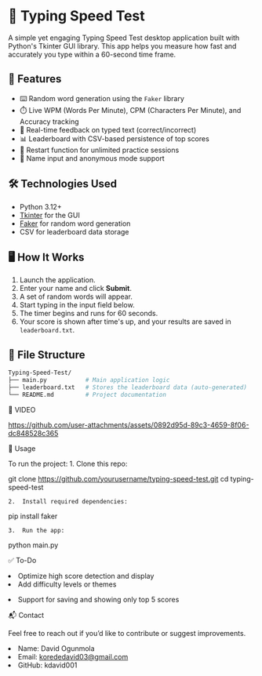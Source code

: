 # 🧠 Typing Speed Test

A simple yet engaging Typing Speed Test desktop application built with Python's Tkinter GUI library. This app helps you measure how fast and accurately you type within a 60-second time frame.

## 🚀 Features

- ⌨️ Random word generation using the `Faker` library
- ⏱️ Live WPM (Words Per Minute), CPM (Characters Per Minute), and Accuracy tracking
- 🧠 Real-time feedback on typed text (correct/incorrect)
- 📊 Leaderboard with CSV-based persistence of top scores
- 🔄 Restart function for unlimited practice sessions
- 👤 Name input and anonymous mode support

## 🛠️ Technologies Used

- Python 3.12+
- [Tkinter](https://docs.python.org/3/library/tkinter.html) for the GUI
- [Faker](https://pypi.org/project/Faker/) for random word generation
- CSV for leaderboard data storage

## 🖥️ How It Works

1. Launch the application.
2. Enter your name and click **Submit**.
3. A set of random words will appear.
4. Start typing in the input field below.
5. The timer begins and runs for 60 seconds.
6. Your score is shown after time's up, and your results are saved in `leaderboard.txt`.

## 📂 File Structure

```bash
Typing-Speed-Test/
├── main.py           # Main application logic
├── leaderboard.txt   # Stores the leaderboard data (auto-generated)
└── README.md         # Project documentation
```
📸 VIDEO


https://github.com/user-attachments/assets/0892d95d-89c3-4659-8f06-dc848528c365


📝 Usage

To run the project:
	1.	Clone this repo:

git clone https://github.com/yourusername/typing-speed-test.git
cd typing-speed-test


	2.	Install required dependencies:

pip install faker


	3.	Run the app:

python main.py



✅ To-Do
	<li>Optimize high score detection and display
	<li>Add difficulty levels or themes
 <li>Support for saving and showing only top 5 scores

📬 Contact

Feel free to reach out if you’d like to contribute or suggest improvements.
	<li>Name: David Ogunmola
	<li>Email: korededavid03@gmail.com 
	<li>GitHub: kdavid001
